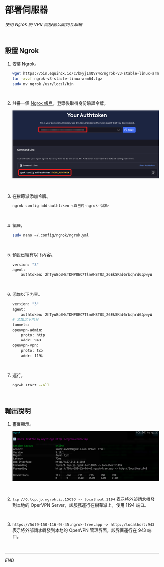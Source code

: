 # 部署伺服器 

_使用 Ngrok 將 VPN 伺服器公開到互聯網_

<br>

## 設置 Ngrok

1. 安裝 Ngrok。

    ```bash
    wget https://bin.equinox.io/c/bNyj1mQVY4c/ngrok-v3-stable-linux-arm64.tgz
    tar -xvzf ngrok-v3-stable-linux-arm64.tgz
    sudo mv ngrok /usr/local/bin
    ```

<br>

2. 註冊一個 [Ngrok 帳戶](https://ngrok.com/)，登錄後取得身份驗證令牌。

    ![](images/img_19.png)

<br>

3. 在樹莓派添加令牌。

    ```bash
    ngrok config add-authtoken <自己的-ngrok-令牌>
    ```

<br>

4. 編輯。

    ```bash
    sudo nano ~/.config/ngrok/ngrok.yml
    ```

<br>

5. 預設已經有以下內容。

    ```bash
    version: "3"
    agent:
        authtoken: 2hTyuBo6MsTDMP8EO7TlnAHST03_26EkSKab6rbqhrd6JpwyW
    ```

<br>

6. 添加以下內容。

    ```bash
    version: "3"
    agent:
        authtoken: 2hTyuBo6MsTDMP8EO7TlnAHST03_26EkSKab6rbqhrd6JpwyW
    # 添加以下內容
    tunnels:
    openvpn-admin:
        proto: http
        addr: 943
    openvpn-vpn:
        proto: tcp
        addr: 1194
    ```

<br>

7. 運行。

    ```bash
    ngrok start --all
    ```

<br>

## 輸出說明

1. 畫面顯示。

    ![](images/img_14.png)

<br>

2. `tcp://0.tcp.jp.ngrok.io:15693 -> localhost:1194` 表示將外部請求轉發到本地的 OpenVPN Server，該服務運行在樹莓派上，使用 1194 端口。

<br>

3. `https://5df9-150-116-96-45.ngrok-free.app -> http://localhost:943` 表示將外部請求轉發到本地的 OpenVPN 管理界面，該界面運行在 943 端口。

<br>

___

_END_